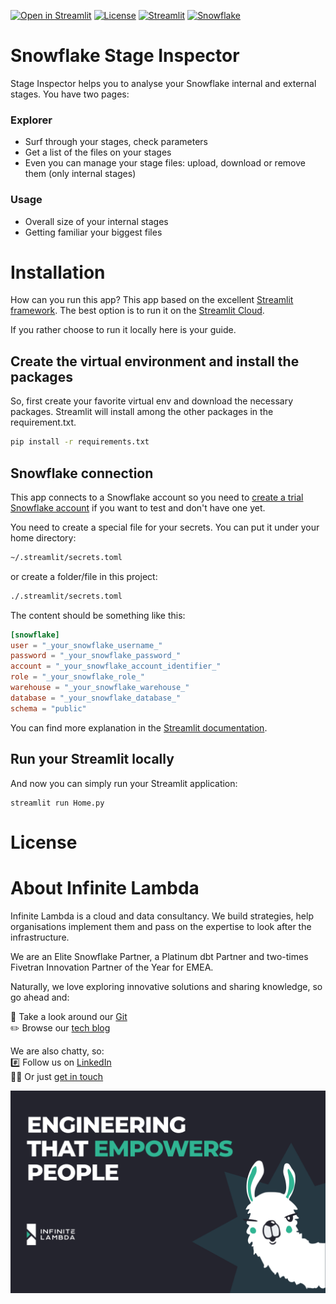 [![Open in Streamlit](https://static.streamlit.io/badges/streamlit_badge_black_white.svg)](https://il-toti-sf-stage-explorer.streamlit.app/)
[![License](https://img.shields.io/badge/License-Apache_2.0-blue.svg)](https://opensource.org/licenses/Apache-2.0)
[![Streamlit](https://img.shields.io/badge/-Streamlit-FF4B4B?logo=Streamlit&logoColor=white&style=flat)](https://www.streamlit.io/)
[![Snowflake](https://img.shields.io/badge/-Snowflake-29B5E8?logo=snowflake&logoColor=white)](https://www.snowflake.com/)

# Snowflake Stage Inspector
Stage Inspector helps you to analyse your Snowflake internal and external stages.
You have two pages:
### Explorer
- Surf through your stages, check parameters
- Get a list of the files on your stages
- Even you can manage your stage files: upload, download or remove them (only internal stages)

### Usage
- Overall size of your internal stages
- Getting familiar your biggest files


# Installation
How can you run this app?
This app based on the excellent [Streamlit framework](https://streamlit.io/).
The best option is to run it on the [Streamlit Cloud](https://streamlit.io/cloud).

If you rather choose to run it locally here is your guide.

## Create the virtual environment and install the packages
So, first create your favorite virtual env and download the necessary packages. Streamlit will install among the other packages in the requirement.txt.
```sh
pip install -r requirements.txt
```
## Snowflake connection
This app connects to a Snowflake account so you need to [create a trial Snowflake account](https://signup.snowflake.com/) if you want to test and don't have one yet.

You need to create a special file for your secrets. You can put it under your home directory:
```sh
~/.streamlit/secrets.toml
```
or create a folder/file in this project:
```sh
./.streamlit/secrets.toml
```

The content should be something like this:
```toml
[snowflake]
user = "_your_snowflake_username_"
password = "_your_snowflake_password_"
account = "_your_snowflake_account_identifier_"
role = "_your_snowflake_role_"
warehouse = "_your_snowflake_warehouse_"
database = "_your_snowflake_database_"
schema = "public"
```

You can find more explanation in the [Streamlit documentation](https://docs.streamlit.io/streamlit-community-cloud/get-started/deploy-an-app/connect-to-data-sources/secrets-management).

## Run your Streamlit locally
And now you can simply run your Streamlit application:
```
streamlit run Home.py
```


# License


# About Infinite Lambda
Infinite Lambda is a cloud and data consultancy. We build strategies, help organisations implement them and pass on the expertise to look after the infrastructure.

We are an Elite Snowflake Partner, a Platinum dbt Partner and two-times Fivetran Innovation Partner of the Year for EMEA.

Naturally, we love exploring innovative solutions and sharing knowledge, so go ahead and:

🔧 Take a look around our [Git](https://github.com/infinitelambda) </br>
✏️ Browse our [tech blog](https://infinitelambda.com/category/tech-blog/)

We are also chatty, so:</br>
#️⃣ Follow us on [LinkedIn](https://www.linkedin.com/company/infinite-lambda/) </br>
👋🏼 Or just [get in touch](https://infinitelambda.com/contacts/)

<img src="https://raw.githubusercontent.com/infinitelambda/cdn/main/GitHub-About%20section.png" alt="About IL" width="504" height="324">
